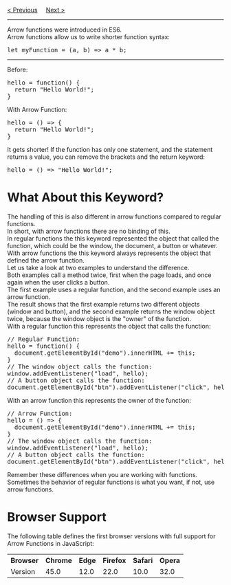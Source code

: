 <a href="/JS/This.md">&lt; Previous</a>
&nbsp;&nbsp;&nbsp;
<a href="/JS/Classes.md">Next &gt;</a>
<hr>
Arrow functions were introduced in ES6.
<br>
Arrow functions allow us to write shorter function syntax:
<pre>let myFunction = (a, b) => a * b;</pre>
<hr>
Before:
<pre>
hello = function() {
  return "Hello World!";
}
</pre>
With Arrow Function:
<pre>
hello = () => {
  return "Hello World!";
}
</pre>
It gets shorter! If the function has only one statement, and the statement returns a value, you can remove the brackets and the return keyword:
<pre>hello = () => "Hello World!";</pre>
<h1>What About <b>this</b> Keyword?</h1>
The handling of this is also different in arrow functions compared to regular functions.
<br>
In short, with arrow functions there are no binding of this.
<br>
In regular functions the this keyword represented the object that called the function, which could be the window, the document, a button or whatever.
<br>
With arrow functions the this keyword always represents the object that defined the arrow function.
<br>
Let us take a look at two examples to understand the difference.
<br>
Both examples call a method twice, first when the page loads, and once again when the user clicks a button.
<br>
The first example uses a regular function, and the second example uses an arrow function.
<br>
The result shows that the first example returns two different objects (window and button), and the second example returns the window object twice, because the window object is the "owner" of the function.
<br>
With a regular function this represents the object that calls the function:
<pre>
// Regular Function:
hello = function() {
  document.getElementById("demo").innerHTML += this;
}
// The window object calls the function:
window.addEventListener("load", hello);
// A button object calls the function:
document.getElementById("btn").addEventListener("click", hello);
</pre>
With an arrow function this represents the owner of the function:
<pre>
// Arrow Function:
hello = () => {
  document.getElementById("demo").innerHTML += this;
}
// The window object calls the function:
window.addEventListener("load", hello);
// A button object calls the function:
document.getElementById("btn").addEventListener("click", hello);
</pre>
Remember these differences when you are working with functions. Sometimes the behavior of regular functions is what you want, if not, use arrow functions.
<h1>Browser Support</h1>
The following table defines the first browser versions with full support for Arrow Functions in JavaScript:
<table class="ws-table-all notranslate">
  <tr>
    <th>Browser</th>
    <th>Chrome</th>
    <th>Edge</th>
    <th>Firefox</th>
    <th>Safari</th>
    <th>Opera</th>
  </tr>
  <tr>
    <td>Version</td>
    <td>45.0</td>
    <td>12.0</td>
    <td>22.0</td>
    <td>10.0</td>
    <td>32.0</td>
  </tr>
</table>
